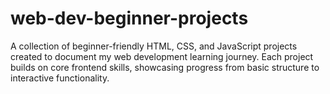 # web-dev-beginner-projects
A collection of beginner-friendly HTML, CSS, and JavaScript projects created to document my web development learning journey. Each project builds on core frontend skills, showcasing progress from basic structure to interactive functionality.
